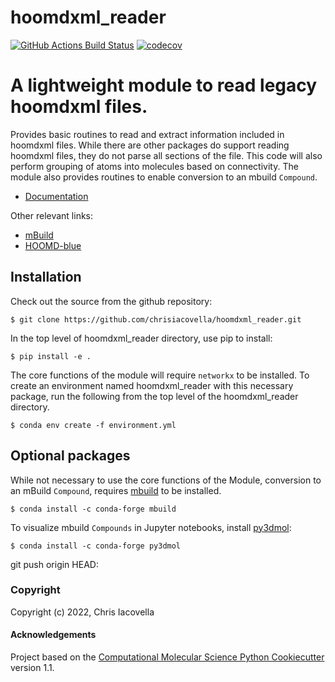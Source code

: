 hoomdxml_reader
==============================
[//]: # (Badges)
[![GitHub Actions Build Status](https://github.com/chrisiacovella/hoomdxml_reader/workflows/CI/badge.svg)](https://github.com/chrisiacovella/hoomdxml_reader/actions?query=workflow%3ACI)
[![codecov](https://codecov.io/gh/chrisiacovella/hoomdxml_reader/branch/main/graph/badge.svg)](https://codecov.io/gh/chrisiacovella/hoomdxml_reader/branch/main)


# A lightweight module to read legacy hoomdxml files.
Provides basic routines to read and extract information included in hoomdxml files.  While there are other packages do support reading hoomdxml files, they do not parse all sections of the file. This code will also perform grouping of atoms into molecules based on connectivity.  The module also provides routines to enable conversion to an mbuild ``Compound``. 

* [Documentation](https://hoomdxml-reader.readthedocs.io/en/latest/)

Other relevant links:

* [mBuild](https://github.com/mosdef-hub/mbuild)
* [HOOMD-blue](http://glotzerlab.engin.umich.edu/hoomd-blue/)

## Installation 

Check out the source from the github repository:

    $ git clone https://github.com/chrisiacovella/hoomdxml_reader.git

In the top level of hoomdxml_reader directory, use pip to install:

    $ pip install -e .

The core functions of the module will require ``networkx`` to be installed.
To create an environment named hoomdxml_reader with this necessary package,
run the following from the top level of the  hoomdxml_reader directory.

    $ conda env create -f environment.yml

Optional packages
----------------
While not necessary to use the core functions of the Module, conversion to an mBuild ``Compound``, requires [mbuild](https://mbuild.mosdef.org/en/stable/getting_started/installation/installation.html) to be installed.

    $ conda install -c conda-forge mbuild

To visualize mbuild ``Compounds`` in Jupyter notebooks, install [py3dmol](http://3dmol.csb.pitt.edu):

    $ conda install -c conda-forge py3dmol
git push origin HEAD:

### Copyright

Copyright (c) 2022, Chris Iacovella


#### Acknowledgements
 
Project based on the 
[Computational Molecular Science Python Cookiecutter](https://github.com/molssi/cookiecutter-cms) version 1.1.

